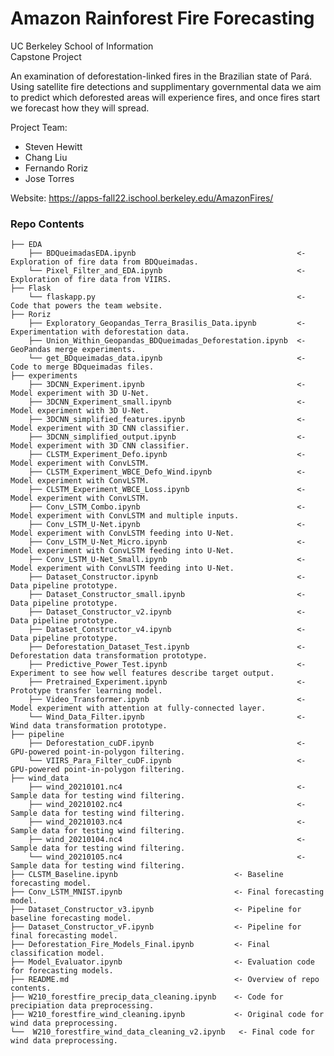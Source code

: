 # Amazon Rainforest Fire Forecasting

UC Berkeley School of Information<br>
Capstone Project<br>

<p>An examination of deforestation-linked fires in the Brazilian state of Pará. Using satellite fire detections and supplimentary governmental data we aim to predict which deforested areas will experience fires, and once fires start we forecast how they will spread.</p>

Project Team:
<ul><li>Steven Hewitt</li>
<li>Chang Liu</li>
<li>Fernando Roriz</li>
<li>Jose Torres</li></ul>

Website: https://apps-fall22.ischool.berkeley.edu/AmazonFires/ <br>

### Repo Contents
    ├── EDA
        ├── BDQueimadasEDA.ipynb                                    <- Exploration of fire data from BDQueimadas.
        └── Pixel_Filter_and_EDA.ipynb                              <- Exploration of fire data from VIIRS.
    ├── Flask
        └── flaskapp.py                                             <- Code that powers the team website.
    ├── Roriz
        ├── Exploratory_Geopandas_Terra_Brasilis_Data.ipynb         <- Experimentation with deforestation data.
        ├── Union_Within_Geopandas_BDQueimadas_Deforestation.ipynb  <- GeoPandas merge experiments.
        └── get_BDqueimadas_data.ipynb                              <- Code to merge BDqueimadas files.
    ├── experiments
        ├── 3DCNN_Experiment.ipynb                                  <- Model experiment with 3D U-Net.
        ├── 3DCNN_Experiment_small.ipynb                            <- Model experiment with 3D U-Net.
        ├── 3DCNN_simplified_features.ipynb                         <- Model experiment with 3D CNN classifier.
        ├── 3DCNN_simplified_output.ipynb                           <- Model experiment with 3D CNN classifier.
        ├── CLSTM_Experiment_Defo.ipynb                             <- Model experiment with ConvLSTM.
        ├── CLSTM_Experiment_WBCE_Defo_Wind.ipynb                   <- Model experiment with ConvLSTM.
        ├── CLSTM_Experiment_WBCE_Loss.ipynb                        <- Model experiment with ConvLSTM.
        ├── Conv_LSTM_Combo.ipynb                                   <- Model experiment with ConvLSTM and multiple inputs.
        ├── Conv_LSTM_U-Net.ipynb                                   <- Model experiment with ConvLSTM feeding into U-Net.
        ├── Conv_LSTM_U-Net_Micro.ipynb                             <- Model experiment with ConvLSTM feeding into U-Net.
        ├── Conv_LSTM_U-Net_Small.ipynb                             <- Model experiment with ConvLSTM feeding into U-Net.
        ├── Dataset_Constructor.ipynb                               <- Data pipeline prototype.
        ├── Dataset_Constructor_small.ipynb                         <- Data pipeline prototype.
        ├── Dataset_Constructor_v2.ipynb                            <- Data pipeline prototype.
        ├── Dataset_Constructor_v4.ipynb                            <- Data pipeline prototype.
        ├── Deforestation_Dataset_Test.ipynb                        <- Deforestation data transformation prototype.
        ├── Predictive_Power_Test.ipynb                             <- Experiment to see how well features describe target output.
        ├── Pretrained_Experiment.ipynb                             <- Prototype transfer learning model.
        ├── Video_Transformer.ipynb                                 <- Model experiment with attention at fully-connected layer.
        └── Wind_Data_Filter.ipynb                                  <- Wind data transformation prototype.
    ├── pipeline
        ├── Deforestation_cuDF.ipynb                                <- GPU-powered point-in-polygon filtering.
        └── VIIRS_Para_Filter_cuDF.ipynb                            <- GPU-powered point-in-polygon filtering.
    ├── wind_data
        ├── wind_20210101.nc4                                       <- Sample data for testing wind filtering.
        ├── wind_20210102.nc4                                       <- Sample data for testing wind filtering.
        ├── wind_20210103.nc4                                       <- Sample data for testing wind filtering.
        ├── wind_20210104.nc4                                       <- Sample data for testing wind filtering.
        └── wind_20210105.nc4                                       <- Sample data for testing wind filtering.
    ├── CLSTM_Baseline.ipynb                          <- Baseline forecasting model.
    ├── Conv_LSTM_MNIST.ipynb                         <- Final forecasting model.
    ├── Dataset_Constructor_v3.ipynb                  <- Pipeline for baseline forecasting model.
    ├── Dataset_Constructor_vF.ipynb                  <- Pipeline for final forecasting model.
    ├── Deforestation_Fire_Models_Final.ipynb         <- Final classification model.
    ├── Model_Evaluator.ipynb                         <- Evaluation code for forecasting models.
    ├── README.md                                     <- Overview of repo contents.
    ├── W210_forestfire_precip_data_cleaning.ipynb    <- Code for precipiation data preprocessing.
    ├── W210_forestfire_wind_cleaning.ipynb           <- Original code for wind data preprocessing.
    └──  W210_forestfire_wind_data_cleaning_v2.ipynb   <- Final code for wind data preprocessing.
